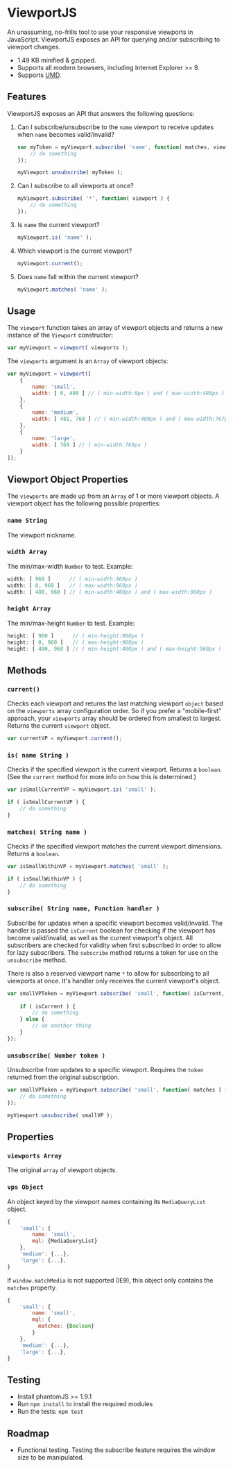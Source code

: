 # ViewportJS #

An unassuming, no-frills tool to use your responsive viewports in JavaScript. ViewportJS exposes an API for querying and/or subscribing to viewport changes.

- 1.49 KB minified & gzipped.
- Supports all modern browsers, including Internet Explorer >= 9.
- Supports [UMD](https://github.com/umdjs/umd).



## Features ##

ViewportJS exposes an API that answers the following questions:

1. Can I subscribe/unsubscribe to the `name` viewport to receive updates when `name` becomes valid/invalid?

    ```js
    var myToken = myViewport.subscribe( 'name', function( matches, viewport ) {
        // do something
    });
    
    myViewport.unsubscribe( myToken );
    ```

2. Can I subscribe to all viewports at once?

    ```js
    myViewport.subscribe( '*', function( viewport ) {
        // do something
    });
    ```

3. Is `name` the current viewport?

    ```js
    myViewport.is( 'name' );
    ```

4. Which viewport is the current viewport?

    ```js
    myViewport.current();
    ```

5. Does `name` fall within the current viewport?

    ```js
    myViewport.matches( 'name' );
    ```



## Usage ##

The `viewport` function takes an array of viewport objects and returns a new instance of the `Viewport` constructor:

```js
var myViewport = viewport( viewports );
```

The `viewports` argument is an `Array` of viewport objects:

```js
var myViewport = viewport([
    {
        name: 'small',
        width: [ 0, 480 ] // ( min-width:0px ) and ( max-width:480px )
    },
    {
        name: 'medium',
        width: [ 481, 768 ] // ( min-width:480px ) and ( max-width:767px )
    },
    {
        name: 'large',
        width: [ 769 ] // ( min-width:769px )
    }
]);
```



## Viewport Object Properties ##

The `viewports` are made up from an `Array` of 1 or more viewport objects. A viewport object has the following possible properties:


### `name String` ###

The viewport nickname.
    

### `width Array` ###

The min/max-width `Number` to test. Example:

```js  
width: [ 960 ]      // ( min-width:960px )
width: [ 0, 960 ]   // ( max-width:960px )
width: [ 480, 960 ] // ( min-width:480px ) and ( max-width:960px )
```

### `height Array` ###

The min/max-height `Number` to test. Example:

```js
height: [ 960 ]      // ( min-height:960px )
height: [ 0, 960 ]   // ( max-height:960px )
height: [ 480, 960 ] // ( min-height:480px ) and ( max-height:960px )
```



## Methods ##


### `current()` ###

Checks each viewport and returns the last matching viewport `object` based on the `viewports` array configuration order. So if you prefer a "mobile-first" approach, your `viewports` array should be ordered from smallest to largest. Returns the current `viewport` object.

```js
var currentVP = myViewport.current();
```

### `is( name String )` ###

Checks if the specified viewport is the current viewport. Returns a `boolean`. (See the `current` method for more info on how this is determined.)

```js
var isSmallCurrentVP = myViewport.is( 'small' );

if ( isSmallCurrentVP ) {
    // do something
}
```

### `matches( String name )` ###

Checks if the specified viewport matches the current viewport dimensions. Returns a `boolean`.

```js
var isSmallWithinVP = myViewport.matches( 'small' );

if ( isSmallWithinVP ) {
    // do something
}
```

### `subscribe( String name, Function handler )` ###

Subscribe for updates when a specific viewport becomes valid/invalid. The handler is passed the `isCurrent` boolean for checking if the viewport has become valid/invalid, as well as the current viewport's object. All subscribers are checked for validity when first subscribed in order to allow for lazy subscribers. The `subscribe` method returns a token for use on the `unsubscribe` method.

There is also a reserved viewport name `*` to allow for subscribing to all viewports at once. It's handler only receives the current viewport's object.

```js
var smallVPToken = myViewport.subscribe( 'small', function( isCurrent, viewport ) {
    
    if ( isCurrent ) {
        // do something
    } else {
        // do another thing
    }
});
```

### `unsubscribe( Number token )` ###

Unsubscribe from updates to a specific viewport. Requires the `token` returned from the original subscription.

```js
var smallVPToken = myViewport.subscribe( 'small', function( matches ) {
    // do something
});

myViewport.unsubscribe( smallVP );
```



## Properties ##


### `viewports Array` ###

The original `array` of viewport objects.


### `vps Object` ###

An object keyed by the viewport names containing its `MediaQueryList` object.

```js
{
    'small': {
        name: 'small',
        mql: {MediaQueryList}
    },
    'medium': {...},
    'large': {...},
}
```

If `window.matchMedia` is not supported (IE9), this object only contains the `matches` property.

```js
{
    'small': {
        name: 'small',
        mql: {
          matches: {Boolean}
        }
    },
    'medium': {...},
    'large': {...},
}
```


## Testing ##

- Install phantomJS >= 1.9.1
- Run `npm install` to install the required modules
- Run the tests: `npm test`



## Roadmap ##

- Functional testing. Testing the subscribe feature requires the window size to be manipulated.
